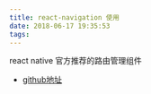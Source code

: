 ```yaml
---
title: react-navigation 使用
date: 2018-06-17 19:35:53
tags:
---
```


react native 官方推荐的路由管理组件

- [github地址](https://github.com/react-navigation/react-navigation)
